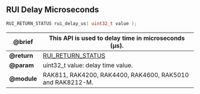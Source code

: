 
## RUI Delay Microseconds

```c
RUI_RETURN_STATUS rui_delay_us( uint32_t value );
```

| **@brief**  | This API is used to delay time in microseconds (µs).      |
| ----------- | --------------------------------------------------------- |
| **@return** | [RUI_RETURN_STATUS](../#rui-return-status)                |
| **@param**  | uint32_t value: delay time value.                         |
| **@module** | RAK811, RAK4200, RAK4400, RAK4600, RAK5010 and RAK8212-M. |
